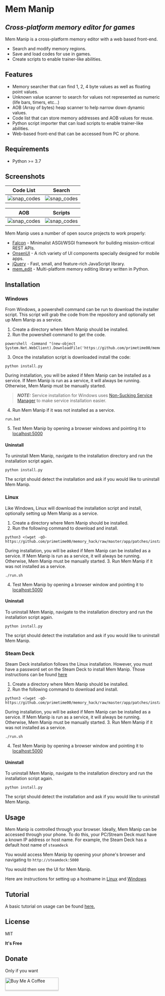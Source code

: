 # Mem Manip
## _Cross-platform memory editor for games_

Mem Manip is a cross-platform memory editor with a web based front-end.

- Search and modify memory regions.
- Save and load codes for use in games.
- Create scripts to enable trainer-like abilities.

## Features

- Memory searcher that can find 1, 2, 4 byte values as well as floating point values.
- Unknown value scanner to search for values not represented as numeric (life bars, timers, etc...)
- AOB (Array of bytes) heap scanner to help narrow down dynamic values.
- Code list that can store memory addresses and AOB values for reuse.
- Python script importer that can load scripts to enable trainer-like abilities.
- Web-based front-end that can be accessed from PC or phone.

## Requirements
- Python >= 3.7

## Screenshots

|                                             Code List                                             |                                              Search                                              |
|:-------------------------------------------------------------------------------------------------:|:------------------------------------------------------------------------------------------------:|
| ![snap_codes](https://github.com/primetime00/memory_hack/raw/master/docs/images/snap_codes.png) | ![snap_codes](https://github.com/primetime00/memory_hack/raw/master/docs/images/snap_search.png) | 

&NewLine;
&NewLine;

|                                                AOB                                                |                                              Scripts                                              |
|:-------------------------------------------------------------------------------------------------:|:-------------------------------------------------------------------------------------------------:|
| ![snap_codes](https://github.com/primetime00/memory_hack/raw/master/docs/images/snap_aob.png) | ![snap_codes](https://github.com/primetime00/memory_hack/raw/master/docs/images/snap_scripts.png) | 

Mem Manip uses a number of open source projects to work properly:

- [Falcon] - Minimalist ASGI/WSGI framework for building mission-critical REST APIs.
- [OnsenUI] - A rich variety of UI components specially designed for mobile apps.
- [jQuery] - Fast, small, and feature-rich JavaScript library.
- [mem_edit] - Multi-platform memory editing library written in Python.

## Installation
### Windows
From Windows, a powershell command can be run to download the installer script.  This script will grab the code from the repository and optionally set up Mem Manip as a service.
1. Create a directory where Mem Manip should be installed.
2. Run the powershell command to get the code.
```
powershell -Command "(new-object System.Net.WebClient).DownloadFile('https://github.com/primetime00/memory_hack/raw/master/app/patches/win_install.py','install.py')"
```
3. Once the installation script is downloaded install the code:
```
python install.py
```
During installation, you will be asked if Mem Manip can be installed as a service.  If Mem Manip is run as a service, it will always be running.  Otherwise, Mem Manip must be manually started.
> **_NOTE:_**  Service installation for Windows uses [Non-Sucking Service Manager] to make service installation easier.
4. Run Mem Manip if it was not installed as a service.
```
run.bat
```
5. Test Mem Manip by opening a browser windows and pointing it to [localhost:5000](http://localhost:5000)

#### Uninstall
To uninstall Mem Manip, navigate to the installation directory and run the installation script again.
```
python install.py
```
The script should detect the installation and ask if you would like to uninstall Mem Manip.

### Linux
Like Windows, Linux will download the installation script and install, optionally setting up Mem Manip as a service.
1. Create a directory where Mem Manip should be installed.
2. Run the following command to download and install.
```
python3 <(wget -qO- https://github.com/primetime00/memory_hack/raw/master/app/patches/install.py)
```
During installation, you will be asked if Mem Manip can be installed as a service.  If Mem Manip is run as a service, it will always be running.  Otherwise, Mem Manip must be manually started.
3. Run Mem Manip if it was not installed as a service.
```
./run.sh
```
4. Test Mem Manip by opening a browser window and pointing it to [localhost:5000](http://localhost:5000)

#### Uninstall
To uninstall Mem Manip, navigate to the installation directory and run the installation script again.
```
python install.py
```
The script should detect the installation and ask if you would like to uninstall Mem Manip.
### Steam Deck
Steam Deck installation follows the Linux installation.  However, you must have a password set on the Steam Deck to install Mem Manip. Those instructions can be found [here](https://steamdecktips.com/blog/how-to-set-a-password-for-your-steam-deck-user-in-desktop-mode)

1. Create a directory where Mem Manip should be installed.
2. Run the following command to download and install.
```
python3 <(wget -qO- https://github.com/primetime00/memory_hack/raw/master/app/patches/install.py)
```
During installation, you will be asked if Mem Manip can be installed as a service.  If Mem Manip is run as a service, it will always be running.  Otherwise, Mem Manip must be manually started.
3. Run Mem Manip if it was not installed as a service.
```
./run.sh
```
4. Test Mem Manip by opening a browser window and pointing it to [localhost:5000](http://localhost:5000)

#### Uninstall
To uninstall Mem Manip, navigate to the installation directory and run the installation script again.
```
python install.py
```
The script should detect the installation and ask if you would like to uninstall Mem Manip.

## Usage
Mem Manip is controlled through your browser.  Ideally, Mem Manip can be accessed through your phone.  To do this, your PC/Stream Deck must have a known IP address or host name.  For example, the Steam Deck has a default host name of `steamdeck`

You would access Mem Manip by opening your phone's browser and navigating to `http://steamdeck:5000`

You would then see the UI for Mem Manip.

Here are instructions for setting up a hostname in [Linux](https://www.tecmint.com/set-hostname-permanently-in-linux/) and [Windows](https://tecadmin.net/change-windows-hostname/) 

## Tutorial
A basic tutorial on usage can be found [here.](https://github.com/primetime00/memory_hack/blob/master/docs/tutorial/TUTORIAL.md)

## License

MIT

**It's Free**

## Donate
Only if you want

<a href="https://www.buymeacoffee.com/ryankegel" target="_blank"><img src="https://www.buymeacoffee.com/assets/img/custom_images/orange_img.png" alt="Buy Me A Coffee" style="height: 41px !important;width: 174px !important;box-shadow: 0px 3px 2px 0px rgba(190, 190, 190, 0.5) !important;-webkit-box-shadow: 0px 3px 2px 0px rgba(190, 190, 190, 0.5) !important;" ></a>

[//]: #

   [Non-Sucking Service Manager]: <https://nssm.cc/>
   [mem_edit]: <https://mpxd.net/code/jan/mem_edit>
   [OnsenUI]: <https://onsen.io/>
   [Falcon]: <https://github.com/falconry/falcon>
   [jQuery]: <http://jquery.com>
